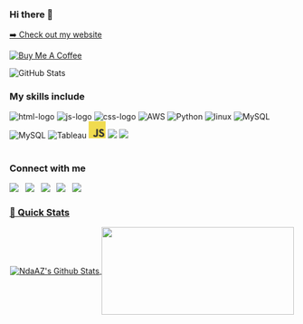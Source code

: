 ### Hi there 👋

<!--
**NdaAZ/NdaAz** is a ✨ _special_ ✨ repository because its `README.md` (this file) appears on your GitHub profile.

Here are some ideas to get you started:

- 🔭 I’m currently working on ...
- 🌱 I’m currently learning ...
- 👯 I’m looking to collaborate on ...
- 🤔 I’m looking for help with ...
- 💬 Ask me about ...
- 📫 How to reach me: ...
- 😄 Pronouns: ...
- ⚡ Fun fact: ...
-->

<p><a href="https://13.250.87.192/Eportfolio/">➡️ Check out my website</a></p>
  <a href="https://www.buymeacoffee.com/mokkapps" target="_blank" rel="noreferrer nofollow">
      <img src="https://cdn.buymeacoffee.com/buttons/default-red.png" alt="Buy Me A Coffee" height="40" width="170" >
    </a>

<p><img src="https://github-readme-stats.vercel.app/api?username=NdaAZ&amp;show_icons=true" alt="GitHub Stats"></p>

### My skills include

<p align="left">
        <img src="https://res.cloudinary.com/nico1711/image/upload/c_scale,h_30/v1598850235/html_1_whl9rj.png" alt="html-logo" width="40" height="40" >
  	<img src="https://res.cloudinary.com/nico1711/image/upload/c_scale,h_30/v1598849662/javascript_eniubp.png" alt="js-logo" width="40" height="40" >
 	 <img src="https://res.cloudinary.com/nico1711/image/upload/c_scale,h_30/v1598849661/css_jtfcoz.png" alt="css-logo" width="40" height="40" >
	<img title="AWS" alt="AWS" src="https://raw.githubusercontent.com/Thomas-George-T/Thomas-George-T/master/assets/aws.svg" width="50" height="40" />
	<img title="Python" alt="Python" src="https://raw.githubusercontent.com/Thomas-George-T/Thomas-George-T/master/assets/python.svg" width="40" height="40" />
	<img title="R" alt="linux" src="https://raw.githubusercontent.com/Thomas-George-T/Thomas-George-T/master/assets/r-lang.svg" width="40" height="40"  />
	<img title="MySQL" alt="MySQL" src="https://raw.githubusercontent.com/Thomas-George-T/Thomas-George-T/master/assets/mysql.svg" width="40" height="40" />	<img title="Matlab" alt="MySQL" src="https://user-images.githubusercontent.com/106869099/174495101-b2adb160-d107-45c9-a4e1-12006094e2bb.png" width="40" height="40" />
	<img title="Tableau" alt="Tableau" src="https://user-images.githubusercontent.com/106869099/174495795-576b16d9-37b1-4d9d-98fa-a523ab89a3c1.png" width="60" />
	<img height="30" src="https://raw.githubusercontent.com/github/explore/80688e429a7d4ef2fca1e82350fe8e3517d3494d/topics/javascript/javascript.png" />
	<img height="40" src="https://avatars3.githubusercontent.com/u/9950313?s=200&v=4" />
	<img  height="40"src="https://user-images.githubusercontent.com/106869099/174496298-cb1c02d1-03ac-4a93-9235-860c1bf52ee6.png" />
	
<br>
<br>




### Connect with me
	
[<img src="https://img.icons8.com/color/48/000000/twitter.png" width="3.5%"/>](https://twitter.com)  &nbsp; [<img src="https://img.icons8.com/color/48/000000/linkedin.png" width="3.5%"/>](https://www.linkedin.com/in/nadeesh-perera-984461214/)  &nbsp; [<img src="https://img.icons8.com/fluent/48/000000/facebook-new.png" width="3.5%"/>](https://www.facebook.com/)  &nbsp; [<img src="https://img.icons8.com/fluent/48/000000/instagram-new.png" width="3.5%"/>](https://www.instagram.com/_____ndz____/?hl=en)  &nbsp; <a href="mailto:nadeeeshperera@gmail.com"> <img src="https://img.icons8.com/fluent/48/000000/gmail.png" width="3.5%"/>
  
### 🚀 Quick Stats
<p align="center">
<img width="450" align="center" src="https://github-readme-stats-NadAZ.vercel.app/api?username=NdaAZ&show_icons=true&line_height=21&theme=react" alt="NdaAZ's Github Stats" />
<img width="340" height="155" align="center" 
     src="https://github-readme-stats-defcon27.vercel.app/api/top-langs/?username=NdaAZ&langs_count=6&hide=handlebars,jupyter notebook,css&theme=react&line_height=27&layout=compact" />
</p>


